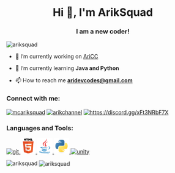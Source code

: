 <h1 align="center">Hi 👋, I'm ArikSquad</h1>
<h3 align="center">I am a new coder!</h3>

<p align="left"> <img src="https://komarev.com/ghpvc/?username=ariksquad&label=Profile%20views&color=0e75b6&style=flat" alt="ariksquad" /> </p>

- 🔭 I’m currently working on [AriCC](https://github.com/ArikSquad/AriCC)

- 🌱 I’m currently learning **Java and Python**

- 📫 How to reach me **aridevcodes@gmail.com**

<h3 align="left">Connect with me:</h3>
<p align="left">
<a href="https://twitter.com/mcariksquad" target="blank"><img align="center" src="https://raw.githubusercontent.com/rahuldkjain/github-profile-readme-generator/master/src/images/icons/Social/twitter.svg" alt="mcariksquad" height="30" width="40" /></a>
<a href="https://www.youtube.com/c/arikchannel" target="blank"><img align="center" src="https://raw.githubusercontent.com/rahuldkjain/github-profile-readme-generator/master/src/images/icons/Social/youtube.svg" alt="arikchannel" height="30" width="40" /></a>
<a href="https://discord.gg/https://discord.gg/xFt3NRbF7X" target="blank"><img align="center" src="https://raw.githubusercontent.com/rahuldkjain/github-profile-readme-generator/master/src/images/icons/Social/discord.svg" alt="https://discord.gg/xFt3NRbF7X" height="30" width="40" /></a>
</p>

<h3 align="left">Languages and Tools:</h3>
<p align="left"> <a href="https://git-scm.com/" target="_blank"> <img src="https://www.vectorlogo.zone/logos/git-scm/git-scm-icon.svg" alt="git" width="40" height="40"/> </a> <a href="https://www.w3.org/html/" target="_blank"> <img src="https://raw.githubusercontent.com/devicons/devicon/master/icons/html5/html5-original-wordmark.svg" alt="html5" width="40" height="40"/> </a> <a href="https://www.java.com" target="_blank"> <img src="https://raw.githubusercontent.com/devicons/devicon/master/icons/java/java-original.svg" alt="java" width="40" height="40"/> </a> <a href="https://www.python.org" target="_blank"> <img src="https://raw.githubusercontent.com/devicons/devicon/master/icons/python/python-original.svg" alt="python" width="40" height="40"/> </a> <a href="https://unity.com/" target="_blank"> <img src="https://www.vectorlogo.zone/logos/unity3d/unity3d-icon.svg" alt="unity" width="40" height="40"/> </a> </p>

<p><img align="left" src="https://github-readme-stats.vercel.app/api/top-langs?username=ariksquad&show_icons=true&locale=en&layout=compact" alt="ariksquad" /></p>

<p>&nbsp;<img align="center" src="https://github-readme-stats.vercel.app/api?username=ariksquad&show_icons=true&locale=en" alt="ariksquad" /></p>
